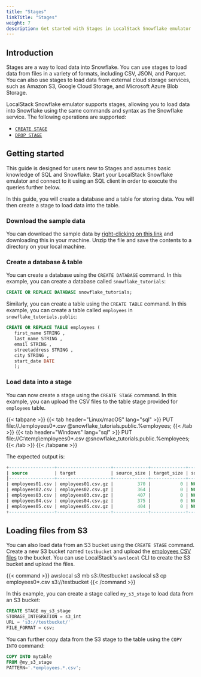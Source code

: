 ```yaml
---
title: "Stages"
linkTitle: "Stages"
weight: 7
description: Get started with Stages in LocalStack Snowflake emulator
---
```


## Introduction

Stages are a way to load data into Snowflake. You can use stages to load data from files in a variety of formats, including CSV, JSON, and Parquet. You can also use stages to load data from external cloud storage services, such as Amazon S3, Google Cloud Storage, and Microsoft Azure Blob Storage.

LocalStack Snowflake emulator supports stages, allowing you to load data into Snowflake using the same commands and syntax as the Snowflake service. The following operations are supported:

- [`CREATE STAGE`](https://docs.snowflake.com/en/sql-reference/sql/create-stage.html)
- [`DROP STAGE`](https://docs.snowflake.com/en/sql-reference/sql/drop-stage.html)

## Getting started

This guide is designed for users new to Stages and assumes basic knowledge of SQL and Snowflake. Start your LocalStack Snowflake emulator and connect to it using an SQL client in order to execute the queries further below.

In this guide, you will create a database and a table for storing data. You will then create a stage to load data into the table.

### Download the sample data

You can download the sample data by [right-clicking on this link](./getting-started.zip) and downloading this in your machine. Unzip the file and save the contents to a directory on your local machine.

### Create a database & table

You can create a database using the `CREATE DATABASE` command. In this example, you can create a database called `snowflake_tutorials`:

```sql
CREATE OR REPLACE DATABASE snowflake_tutorials;
```

Similarly, you can create a table using the `CREATE TABLE` command. In this example, you can create a table called `employees` in `snowflake_tutorials.public`:

```sql
CREATE OR REPLACE TABLE employees (
   first_name STRING ,
   last_name STRING ,
   email STRING ,
   streetaddress STRING ,
   city STRING ,
   start_date DATE
   );
```

### Load data into a stage

You can now create a stage using the `CREATE STAGE` command. In this example, you can upload the CSV files to the table stage provided for `employees` table.

{{< tabpane >}}
{{< tab header="Linux/macOS" lang="sql" >}}
PUT file://./employees0*.csv @snowflake_tutorials.public.%employees;
{{< /tab >}}
{{< tab header="Windows" lang="sql" >}}
PUT file://C:\temp\employees0*.csv @snowflake_tutorials.public.%employees;
{{< /tab >}}
{{< /tabpane >}}

The expected output is:

```sql
+-----------------+--------------------+-------------+-------------+--------------------+--------------------+----------+---------+
| source          | target             | source_size | target_size | source_compression | target_compression | status   | message |
|-----------------+--------------------+-------------+-------------+--------------------+--------------------+----------+---------|
| employees01.csv | employees01.csv.gz |         370 |           0 | NONE               | GZIP               | SKIPPED  |         |
| employees02.csv | employees02.csv.gz |         364 |           0 | NONE               | GZIP               | SKIPPED  |         |
| employees03.csv | employees03.csv.gz |         407 |           0 | NONE               | GZIP               | SKIPPED  |         |
| employees04.csv | employees04.csv.gz |         375 |           0 | NONE               | GZIP               | SKIPPED  |         |
| employees05.csv | employees05.csv.gz |         404 |           0 | NONE               | GZIP               | SKIPPED  |         |
+-----------------+--------------------+-------------+-------------+--------------------+--------------------+----------+---------+
```

## Loading files from S3

You can also load data from an S3 bucket using the `CREATE STAGE` command. Create a new S3 bucket named `testbucket` and upload the [employees CSV files](./getting-started.zip) to the bucket. You can use LocalStack's `awslocal` CLI to create the S3 bucket and upload the files.

{{< command >}}
awslocal s3 mb s3://testbucket
awslocal s3 cp employees0*.csv s3://testbucket
{{< /command >}}

In this example, you can create a stage called `my_s3_stage` to load data from an S3 bucket:

```sql
CREATE STAGE my_s3_stage
STORAGE_INTEGRATION = s3_int
URL = 's3://testbucket/'
FILE_FORMAT = csv;
```

You can further copy data from the S3 stage to the table using the `COPY INTO` command:

```sql
COPY INTO mytable
FROM @my_s3_stage
PATTERN='.*employees.*.csv';
```
